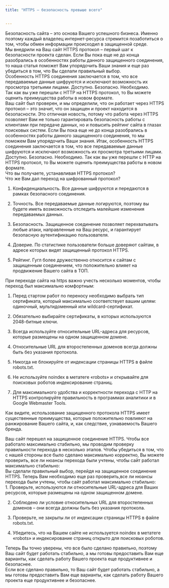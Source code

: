 ```yaml
---
title: "HTTPS – безопасность превыше всего"


---
```

<div class="only-for anonim">
Безопасность сайта – это основа Вашего успешного бизнеса. Именно поэтому каждый владелец интернет-ресурса стремится позаботиться о том, чтобы обмен информации происходил в защищенной среде. 
</div>

<div class="only-for client-enabled">
Мы внедрили на Ваш сайт HTTPS протокол – первый шаг к безопасности проекта сделан. Если Вы пока еще не до конца разобрались в особенностях работы данного защищенного соединения, то наша статья поможет Вам упорядочить Ваши знания и еще раз убедиться в том, что Вы сделали правильный выбор.
</div>

<div class="only-for anonim client-enabled">
Особенность HTTPS соединения заключается в том, что все передаваемые данные шифруются и исключают возможность их просмотра третьими лицами. Доступно. Безопасно. Необходимо.
</div> 

<div class="only-for client-enabled">
Так как вы уже перешли с HTTP на HTTPS протокол, то Вы можете оценить преимущества работы в новом формате. 
</div>

<div class="only-for client-disabled">
Ваш сайт был проверен, и мы определили, что он работает через HTTPS протокол – это значит, что он защищен и проект находится в безопасности. Это отличная новость, потому что работа через HTTPS позволяет Вам не только гарантировать безопасность работы с клиентами при передаче данных, но и повысить рейтинг сайта в глазах поисковых систем.
Если Вы пока еще не до конца разобрались в особенностях работы данного защищенного соединения, то мы поможем Вам упорядочить Ваши знания. Итак, особенность HTTPS соединения заключается в том, что все передаваемые данные шифруются и исключают возможность их просмотра третьими лицами. Доступно. Безопасно. Необходимо. Так как вы уже перешли с HTTP на HTTPS протокол, то Вы можете оценить преимущества работы в новом формате. 
</div>

<div class="only-for anonim">
Что вы получаете, устанавливая HTTPS протокол?
</div>

<div class="only-for client">
Что же Вам дал переход на шифрованный протокол?
</div>

1.	Конфиденциальность. Все данные шифруются и передаются в рамках безопасного соединения.

2.	Точность. Все передаваемые данные логируются, поэтому вы будете иметь возможность отследить малейшие изменения передаваемых данных.

3.	Безопасность. Защищенное соединение позволяет перехватывать любые атаки, направленные на Ваш ресурс, и гарантирует безопасную аутентификацию пользователя.

4.	Доверие. По статистике пользователи больше доверяют сайтам, в адресе которых видят защищенный протокол HTTPS.

5.	Рейтинг. Гугл более дружественно относится к сайтам с защищенным соединением, что положительно влияет на продвижение Вашего сайта в ТОП.

<div class="only-for anonim">
При переходе сайта на https важно учесть несколько моментов, чтобы переход был максимально комфортным:

1.	Перед стартом работ по переносу необходимо выбрать тип сертификата, который максимально соответствует    вашим целям: одиночный, мультидоменный или wildcard-сертификат. 

2.	Обязательно выбирайте сертификаты, в которых используются 2048-битные ключи. 

3.	Всегда используйте относительные URL-адреса для ресурсов, которые размещены на одном защищенном домене.

4.	Относительные URL для второстепенных доменов всегда должны быть без указания протокола.

5.	Никогда не блокируйте от индексации страницы HTTPS в файле robots.txt. 

6.	Не используйте noindex в метатеге «robots» и открывайте для поисковых роботов индексирование страниц.

7.	Для максимального удобства и корректности перехода с HTTP на HTTPS контролируйте правильность в         программах аналитики и в Google Webmaster Tools. 

Как видите, использование защищенного протокола HTTPS имеет существенные преимущества, которые положительно повлияют на ранжирование Вашего сайта, и, как следствие, узнаваемость Вашего бренда.
</div>

<div class="only-for client-enabled">
Ваш сайт перешел на защищенное соединение HTTPS. Чтобы все работало максимально стабильно, мы проводим проверку правильности перехода в несколько этапов. Чтобы убедиться в том, что с нашей стороны все было сделано максимально корректно, Вы можете проверить, все ли нюансы перехода были учтены, чтобы сайт работал максимально стабильно:
</div>

<div class="only-for client-disabled">
Вы сделали правильный выбор, перейдя на защищенное соединение HTTPS. Теперь Вам необходимо еще раз проверить,все ли нюансы перехода были учтены, чтобы сайт работал максимально стабильно:
</div>

<div class="only-for client">
1.	Проверьте, используются ли относительные URL-адреса для Ваших ресурсов, которые размещены на одном защищенном домене. 

2.	Соблюдено ли условие относительных URL для второстепенных доменов – они всегда должны быть без указания протокола. 

3.	Проверьте, не закрыты ли от индексации страницы HTTPS в файле robots.txt. 

4.	Убедитесь, что на Вашем сайте не используется noindex в метатеге «robots» и индексирование страниц открыто для поисковых роботов.
</div>

<div class="only-for client-enabled">
Теперь Вы точно уверены, что все было сделано правильно, поэтому Ваш сайт будет работать стабильно, а мы готовы предоставить Вам еще варианты, как сделать работу Вашего проекта еще продуктивнее и безопаснее. 
</div>

<div class="only-for client-disabled">
Если все сделано правильно, то Ваш сайт будет работать стабильно, а мы готовы предоставить Вам еще варианты, как сделать работу Вашего проекта еще продуктивнее и безопаснее. 
</div>
